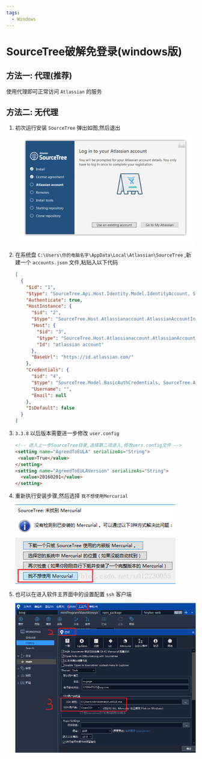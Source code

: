 ```yaml
---
tags:
  - Windows
---
```

# SourceTree破解免登录(windows版)

## 方法一: 代理(推荐)
使用代理即可正常访问 `Atlassian` 的服务
## 方法二: 无代理

1. 初次运行安装 `SourceTree` 弹出如图,然后退出
  ![安装](/Images/Windows/SourceTree免登录,跳过初始设置/install.jpg '安装')
1. 在系统盘 `C:\Users\你的电脑名字\AppData\Local\Atlassian\SourceTree` ,新建一个 `accounts.json` 文件,粘贴入以下代码


      ```JSON
      [
        {
          "$id": "1",
          "$type": "SourceTree.Api.Host.Identity.Model.IdentityAccount, SourceTree.Api.Host.Identity",
          "Authenticate": true,
          "HostInstance": {
            "$id": "2",
            "$type": "SourceTree.Host.Atlassianaccount.AtlassianAccountInstance, SourceTree.Host.AtlassianAccount",
            "Host": {
              "$id": "3",
              "$type": "SourceTree.Host.Atlassianaccount.AtlassianAccountHost, SourceTree.Host.AtlassianAccount",
              "Id": "atlassian account"
            },
            "BaseUrl": "https://id.atlassian.com/"
          },
          "Credentials": {
            "$id": "4",
            "$type": "SourceTree.Model.BasicAuthCredentials, SourceTree.Api.Account",
            "Username": "",
            "Email": null
          },
          "IsDefault": false
        }
      ]
      ```
1. `3.3.8` 以后版本需要进一步修改 `user.config`
    ```HTML
    <!-- 进入上一步SourceTree目录,选择第二项进入,修改uers.config文件 -->
    <setting name="AgreedToEULA" serializeAs="String">
     <value>True</value>
    </setting>
    <setting name="AgreedToEULAVersion" serializeAs="String">
      <value>20160201</value>
    </setting>
    ```

1. 重新执行安装步骤,然后选择 `我不想使用Mercurial`

    ![不使用Mercurial](/Images/Windows/SourceTree免登录,跳过初始设置/choose.jpg '不使用Mercurial')

1. 也可以在进入软件主界面中的设置配置 `ssh` 客户端

    ![配置ssh客户端](/Images/Windows/SourceTree免登录,跳过初始设置/ssh_config.png '配置ssh客户端')
